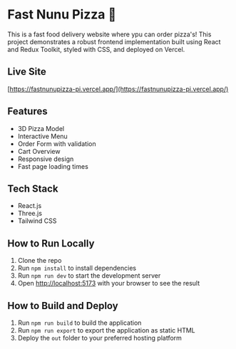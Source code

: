 # Fast Nunu Pizza 🍕

This is a fast food delivery website where ypu can order pizza's! This project demonstrates a robust frontend implementation built using React and Redux Toolkit, styled with CSS, and deployed on Vercel.

## Live Site

[https://fastnunupizza-pi.vercel.app/](https://fastnunupizza-pi.vercel.app/)

## Features

- 3D Pizza Model
- Interactive Menu
- Order Form with validation
- Cart Overview
- Responsive design
- Fast page loading times

## Tech Stack

- React.js
- Three.js
- Tailwind CSS

## How to Run Locally

1. Clone the repo
2. Run `npm install` to install dependencies
3. Run `npm run dev` to start the development server
4. Open [http://localhost:5173](http://localhost:5173) with your browser to see the result

## How to Build and Deploy

1. Run `npm run build` to build the application
2. Run `npm run export` to export the application as static HTML
3. Deploy the `out` folder to your preferred hosting platform
